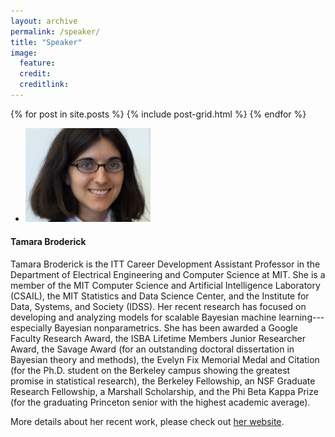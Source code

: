 ```yaml
---
layout: archive
permalink: /speaker/
title: "Speaker"
image:
  feature: 
  credit: 
  creditlink: 
---
```


<div class="tiles">
{% for post in site.posts %}
	{% include post-grid.html %}
{% endfor %}
</div><!-- /.tiles -->

<ul class="th-grid">
	<li>
		<a>
			<img src="/images/teaser-tamara-pic.jpg" width="200">
		</a>
	</li>
</ul><!-- /.th-grid -->

<h4>Tamara Broderick</h4>
Tamara Broderick is the ITT Career Development Assistant Professor in the Department of Electrical Engineering and Computer Science at MIT. She is a member of the MIT Computer Science and Artificial Intelligence Laboratory (CSAIL), the MIT Statistics and Data Science Center, and the Institute for Data, Systems, and Society (IDSS). Her recent research has focused on developing and analyzing models for scalable Bayesian machine learning---especially Bayesian nonparametrics. She has been awarded a Google Faculty Research Award, the ISBA Lifetime Members Junior Researcher Award, the Savage Award (for an outstanding doctoral dissertation in Bayesian theory and methods), the Evelyn Fix Memorial Medal and Citation (for the Ph.D. student on the Berkeley campus showing the greatest promise in statistical research), the Berkeley Fellowship, an NSF Graduate Research Fellowship, a Marshall Scholarship, and the Phi Beta Kappa Prize (for the graduating Princeton senior with the highest academic average).

More details about her recent work, please check out <a href="http://www.tamarabroderick.com/">her website</a>.
